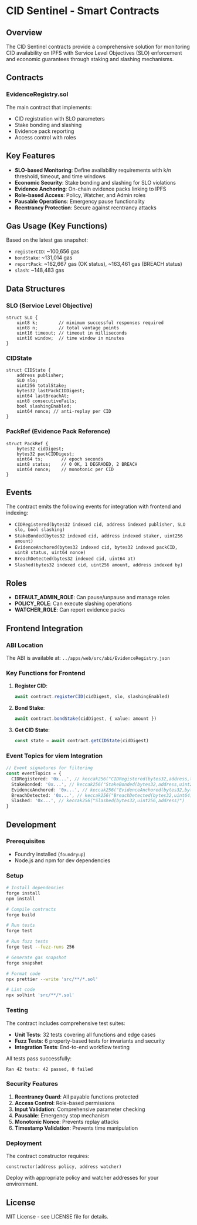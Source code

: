 # CID Sentinel - Smart Contracts

## Overview

The CID Sentinel contracts provide a comprehensive solution for monitoring CID availability on IPFS with Service Level Objectives (SLO) enforcement and economic guarantees through staking and slashing mechanisms.

## Contracts

### EvidenceRegistry.sol

The main contract that implements:
- CID registration with SLO parameters
- Stake bonding and slashing
- Evidence pack reporting
- Access control with roles

## Key Features

- **SLO-based Monitoring**: Define availability requirements with k/n threshold, timeout, and time windows
- **Economic Security**: Stake bonding and slashing for SLO violations
- **Evidence Anchoring**: On-chain evidence packs linking to IPFS
- **Role-based Access**: Policy, Watcher, and Admin roles
- **Pausable Operations**: Emergency pause functionality
- **Reentrancy Protection**: Secure against reentrancy attacks

## Gas Usage (Key Functions)

Based on the latest gas snapshot:

- `registerCID`: ~100,656 gas
- `bondStake`: ~131,014 gas  
- `reportPack`: ~162,667 gas (OK status), ~163,461 gas (BREACH status)
- `slash`: ~148,483 gas

## Data Structures

### SLO (Service Level Objective)
```solidity
struct SLO {
    uint8 k;        // minimum successful responses required
    uint8 n;        // total vantage points
    uint16 timeout; // timeout in milliseconds
    uint16 window;  // time window in minutes
}
```

### CIDState
```solidity
struct CIDState {
    address publisher;
    SLO slo;
    uint256 totalStake;
    bytes32 lastPackCIDDigest;
    uint64 lastBreachAt;
    uint8 consecutiveFails;
    bool slashingEnabled;
    uint64 nonce; // anti-replay per CID
}
```

### PackRef (Evidence Pack Reference)
```solidity
struct PackRef {
    bytes32 cidDigest;
    bytes32 packCIDDigest;
    uint64 ts;       // epoch seconds
    uint8 status;    // 0 OK, 1 DEGRADED, 2 BREACH
    uint64 nonce;    // monotonic per CID
}
```

## Events

The contract emits the following events for integration with frontend and indexing:

- `CIDRegistered(bytes32 indexed cid, address indexed publisher, SLO slo, bool slashing)`
- `StakeBonded(bytes32 indexed cid, address indexed staker, uint256 amount)`
- `EvidenceAnchored(bytes32 indexed cid, bytes32 indexed packCID, uint8 status, uint64 nonce)`
- `BreachDetected(bytes32 indexed cid, uint64 at)`
- `Slashed(bytes32 indexed cid, uint256 amount, address indexed by)`

## Roles

- **DEFAULT_ADMIN_ROLE**: Can pause/unpause and manage roles
- **POLICY_ROLE**: Can execute slashing operations
- **WATCHER_ROLE**: Can report evidence packs

## Frontend Integration

### ABI Location
The ABI is available at: `../apps/web/src/abi/EvidenceRegistry.json`

### Key Functions for Frontend

1. **Register CID**:
   ```typescript
   await contract.registerCID(cidDigest, slo, slashingEnabled)
   ```

2. **Bond Stake**:
   ```typescript
   await contract.bondStake(cidDigest, { value: amount })
   ```

3. **Get CID State**:
   ```typescript
   const state = await contract.getCIDState(cidDigest)
   ```

### Event Topics for viem Integration

```typescript
// Event signatures for filtering
const eventTopics = {
  CIDRegistered: '0x...', // keccak256("CIDRegistered(bytes32,address,tuple,bool)")
  StakeBonded: '0x...', // keccak256("StakeBonded(bytes32,address,uint256)")
  EvidenceAnchored: '0x...', // keccak256("EvidenceAnchored(bytes32,bytes32,uint8,uint64)")
  BreachDetected: '0x...', // keccak256("BreachDetected(bytes32,uint64)")
  Slashed: '0x...', // keccak256("Slashed(bytes32,uint256,address)")
}
```

## Development

### Prerequisites
- Foundry installed (`foundryup`)
- Node.js and npm for dev dependencies

### Setup
```bash
# Install dependencies
forge install
npm install

# Compile contracts
forge build

# Run tests
forge test

# Run fuzz tests
forge test --fuzz-runs 256

# Generate gas snapshot
forge snapshot

# Format code
npx prettier --write 'src/**/*.sol'

# Lint code
npx solhint 'src/**/*.sol'
```

### Testing

The contract includes comprehensive test suites:

- **Unit Tests**: 32 tests covering all functions and edge cases
- **Fuzz Tests**: 6 property-based tests for invariants and security
- **Integration Tests**: End-to-end workflow testing

All tests pass successfully:
```
Ran 42 tests: 42 passed, 0 failed
```

### Security Features

1. **Reentrancy Guard**: All payable functions protected
2. **Access Control**: Role-based permissions
3. **Input Validation**: Comprehensive parameter checking
4. **Pausable**: Emergency stop mechanism
5. **Monotonic Nonce**: Prevents replay attacks
6. **Timestamp Validation**: Prevents time manipulation

### Deployment

The contract constructor requires:
```solidity
constructor(address policy, address watcher)
```

Deploy with appropriate policy and watcher addresses for your environment.

## License

MIT License - see LICENSE file for details.

